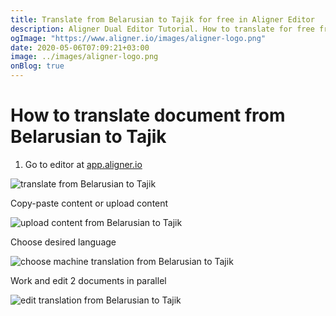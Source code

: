 ```yaml
---
title: Translate from Belarusian to Tajik for free in Aligner Editor
description: Aligner Dual Editor Tutorial. How to translate for free from Belarusian to Tajik. Aligner is multilingual document management platform. 
ogImage: "https://www.aligner.io/images/aligner-logo.png"
date: 2020-05-06T07:09:21+03:00
image: ../images/aligner-logo.png
onBlog: true
---
```


# How to translate document from Belarusian to Tajik

1. Go to editor at [app.aligner.io](https://app.aligner.io "Aligner App web page")

![translate from Belarusian to Tajik](../aligner-blank-editor.png "translate from Belarusian to Tajik")

Copy-paste content or upload content

![upload content from Belarusian to Tajik](../aligner-uploaded-document.png "upload content from Belarusian to Tajik")

Choose desired language

![choose machine translation from Belarusian to Tajik](../aligner-language-dropdown.png "choose machine translation from Belarusian to Tajik")

Work and edit 2 documents in parallel

![edit translation from Belarusian to Tajik](../aligner-double-sitded-editor.png "edit translation from Belarusian to Tajik")

